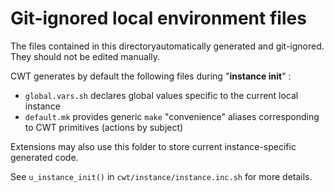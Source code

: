 # Git-ignored local environment files

The files contained in this directoryautomatically generated and git-ignored. They should not be edited manually.

CWT generates by default the following files during "**instance init**" :

- `global.vars.sh` declares global values specific to the current local instance
- `default.mk` provides generic `make` "convenience" aliases corresponding to CWT primitives (actions by subject)

Extensions may also use this folder to store current instance-specific generated code.

See `u_instance_init()` in `cwt/instance/instance.inc.sh` for more details.
